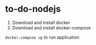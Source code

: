 # to-do-nodejs

1. Download and install docker
2. Download and install docker-compose

```docker-compose up``` to run application
